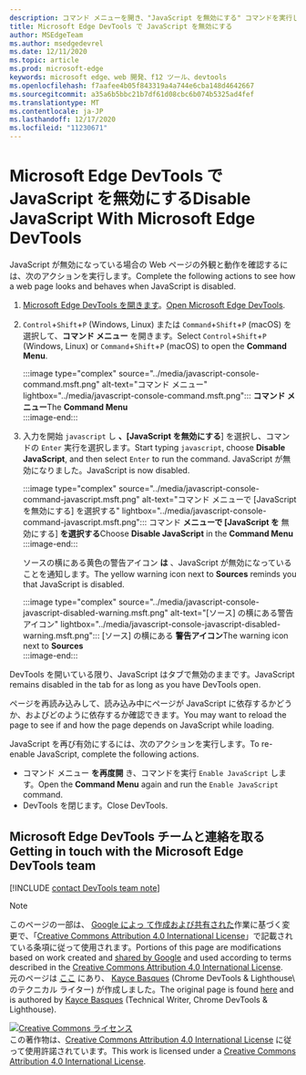 ```yaml
---
description: コマンド メニューを開き、"JavaScript を無効にする" コマンドを実行します。
title: Microsoft Edge DevTools で JavaScript を無効にする
author: MSEdgeTeam
ms.author: msedgedevrel
ms.date: 12/11/2020
ms.topic: article
ms.prod: microsoft-edge
keywords: microsoft edge、web 開発、f12 ツール、devtools
ms.openlocfilehash: f7aafee4b05f843319a4a744e6cba148d4642667
ms.sourcegitcommit: a35a6b5bbc21b7df61d08cbc6b074b5325ad4fef
ms.translationtype: MT
ms.contentlocale: ja-JP
ms.lasthandoff: 12/17/2020
ms.locfileid: "11230671"
---
```

<!-- Copyright Kayce Basques 

   Licensed under the Apache License, Version 2.0 (the "License");
   you may not use this file except in compliance with the License.
   You may obtain a copy of the License at

       https://www.apache.org/licenses/LICENSE-2.0

   Unless required by applicable law or agreed to in writing, software
   distributed under the License is distributed on an "AS IS" BASIS,
   WITHOUT WARRANTIES OR CONDITIONS OF ANY KIND, either express or implied.
   See the License for the specific language governing permissions and
   limitations under the License.  -->

# <span data-ttu-id="d95f2-104">Microsoft Edge DevTools で JavaScript を無効にする</span><span class="sxs-lookup"><span data-stu-id="d95f2-104">Disable JavaScript With Microsoft Edge DevTools</span></span>  

<span data-ttu-id="d95f2-105">JavaScript が無効になっている場合の Web ページの外観と動作を確認するには、次のアクションを実行します。</span><span class="sxs-lookup"><span data-stu-id="d95f2-105">Complete the following actions to see how a web page looks and behaves when JavaScript is disabled.</span></span>  

1.  <span data-ttu-id="d95f2-106">[Microsoft Edge DevTools を開きます][DevToolsOpen]。</span><span class="sxs-lookup"><span data-stu-id="d95f2-106">[Open Microsoft Edge DevTools][DevToolsOpen].</span></span>  
1.  <span data-ttu-id="d95f2-107">`Control`+`Shift`+`P` \(Windows, Linux\) または `Command`+`Shift`+`P` \(macOS\) を選択して、**コマンド メニュー** を開きます。</span><span class="sxs-lookup"><span data-stu-id="d95f2-107">Select `Control`+`Shift`+`P` \(Windows, Linux\) or `Command`+`Shift`+`P` \(macOS\) to open the **Command Menu**.</span></span>  
    
    :::image type="complex" source="../media/javascript-console-command.msft.png" alt-text="コマンド メニュー" lightbox="../media/javascript-console-command.msft.png":::
       <span data-ttu-id="d95f2-109">**コマンド メニュー**</span><span class="sxs-lookup"><span data-stu-id="d95f2-109">The **Command Menu**</span></span>  
    :::image-end:::  
    
1.  <span data-ttu-id="d95f2-110">入力を開始 `javascript` し **、[JavaScript を無効にする**] を選択し、コマンドの `Enter` 実行を選択します。</span><span class="sxs-lookup"><span data-stu-id="d95f2-110">Start typing `javascript`, choose **Disable JavaScript**, and then select `Enter` to run the command.</span></span>  <span data-ttu-id="d95f2-111">JavaScript が無効になりました。</span><span class="sxs-lookup"><span data-stu-id="d95f2-111">JavaScript is now disabled.</span></span>  
    
    :::image type="complex" source="../media/javascript-console-command-javascript.msft.png" alt-text="コマンド メニューで [JavaScript を無効にする] を選択する" lightbox="../media/javascript-console-command-javascript.msft.png":::
       <span data-ttu-id="d95f2-113">コマンド **メニューで [JavaScript を** 無効にする] **を選択する**</span><span class="sxs-lookup"><span data-stu-id="d95f2-113">Choose **Disable JavaScript** in the **Command Menu**</span></span>  
    :::image-end:::  
    
    <span data-ttu-id="d95f2-114">ソースの横にある黄色の警告アイコン **は** 、JavaScript が無効になっていることを通知します。</span><span class="sxs-lookup"><span data-stu-id="d95f2-114">The yellow warning icon next to **Sources** reminds you that JavaScript is disabled.</span></span>  
    
    :::image type="complex" source="../media/javascript-console-javascript-disabled-warning.msft.png" alt-text="[ソース] の横にある警告アイコン" lightbox="../media/javascript-console-javascript-disabled-warning.msft.png":::
       <span data-ttu-id="d95f2-116">[ソース] の横にある **警告アイコン**</span><span class="sxs-lookup"><span data-stu-id="d95f2-116">The warning icon next to **Sources**</span></span>  
    :::image-end:::  
    
<span data-ttu-id="d95f2-117">DevTools を開いている限り、JavaScript はタブで無効のままです。</span><span class="sxs-lookup"><span data-stu-id="d95f2-117">JavaScript remains disabled in the tab for as long as you have DevTools open.</span></span>  

<span data-ttu-id="d95f2-118">ページを再読み込みして、読み込み中にページが JavaScript に依存するかどうか、およびどのように依存するか確認できます。</span><span class="sxs-lookup"><span data-stu-id="d95f2-118">You may want to reload the page to see if and how the page depends on JavaScript while loading.</span></span>  

<span data-ttu-id="d95f2-119">JavaScript を再び有効にするには、次のアクションを実行します。</span><span class="sxs-lookup"><span data-stu-id="d95f2-119">To re-enable JavaScript, complete the following actions.</span></span>  

*   <span data-ttu-id="d95f2-120">コマンド メニュー **を再度開** き、コマンドを実行 `Enable JavaScript` します。</span><span class="sxs-lookup"><span data-stu-id="d95f2-120">Open the **Command Menu** again and run the `Enable JavaScript` command.</span></span>  
*   <span data-ttu-id="d95f2-121">DevTools を閉じます。</span><span class="sxs-lookup"><span data-stu-id="d95f2-121">Close DevTools.</span></span>  

## <span data-ttu-id="d95f2-122">Microsoft Edge DevTools チームと連絡を取る</span><span class="sxs-lookup"><span data-stu-id="d95f2-122">Getting in touch with the Microsoft Edge DevTools team</span></span>  

[!INCLUDE [contact DevTools team note](../includes/contact-devtools-team-note.md)]  

<!-- links -->  

[DevToolsOpen]: ../open/index.md "Microsoft Edge DevTools を開く | Microsoft Docs"  

> [!NOTE]
> <span data-ttu-id="d95f2-124">このページの一部は、 [Google によっ て作成および共有された][GoogleSitePolicies]作業に基づく変更で、「[Creative Commons Attribution 4.0 International License][CCA4IL]」で記載されている条項に従って使用されます。</span><span class="sxs-lookup"><span data-stu-id="d95f2-124">Portions of this page are modifications based on work created and [shared by Google][GoogleSitePolicies] and used according to terms described in the [Creative Commons Attribution 4.0 International License][CCA4IL].</span></span>  
> <span data-ttu-id="d95f2-125">元のページは [ここ](https://developers.google.com/web/tools/chrome-devtools/javascript/disable) にあり、 [Kayce Basques][KayceBasques] \(Chrome DevTools \& Lighthouse\ のテクニカル ライター) が作成しました。</span><span class="sxs-lookup"><span data-stu-id="d95f2-125">The original page is found [here](https://developers.google.com/web/tools/chrome-devtools/javascript/disable) and is authored by [Kayce Basques][KayceBasques] \(Technical Writer, Chrome DevTools \& Lighthouse\).</span></span>  

[![Creative Commons ライセンス][CCby4Image]][CCA4IL]  
<span data-ttu-id="d95f2-127">この著作物は、[Creative Commons Attribution 4.0 International License][CCA4IL] に従って使用許諾されています。</span><span class="sxs-lookup"><span data-stu-id="d95f2-127">This work is licensed under a [Creative Commons Attribution 4.0 International License][CCA4IL].</span></span>  

[CCA4IL]: https://creativecommons.org/licenses/by/4.0  
[CCby4Image]: https://i.creativecommons.org/l/by/4.0/88x31.png  
[GoogleSitePolicies]: https://developers.google.com/terms/site-policies  
[KayceBasques]: https://developers.google.com/web/resources/contributors/kaycebasques  
